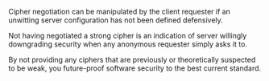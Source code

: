 Cipher negotiation can be manipulated by the client requester if an unwitting server configuration has not been defined defensively.

Not having negotiated a strong cipher is an indication of server willingly downgrading security when any anonymous requester simply asks it to.

By not providing any ciphers that are previously or theoretically suspected to be weak, you future-proof software security to the best current standard.